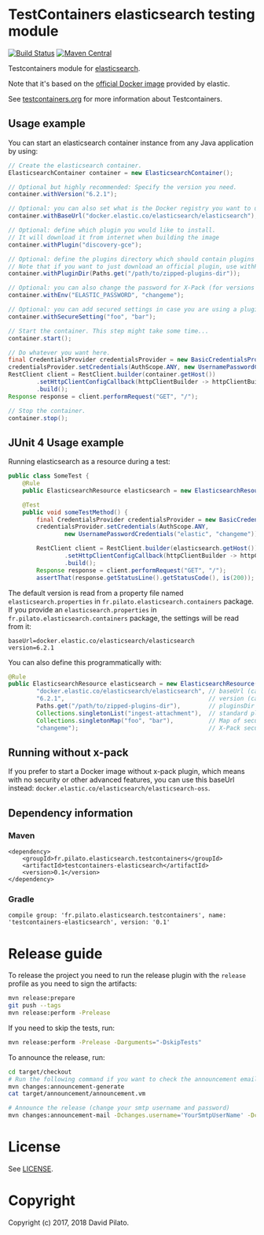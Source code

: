 # TestContainers elasticsearch testing module

[![Build Status](https://travis-ci.org/dadoonet/testcontainers-java-module-elasticsearch.svg?branch=master)](https://travis-ci.org/dadoonet/testcontainers-java-module-elasticsearch)
[![Maven Central](https://maven-badges.herokuapp.com/maven-central/fr.pilato.elasticsearch.testcontainers/testcontainers-elasticsearch/badge.svg?style=flat-square)](https://maven-badges.herokuapp.com/maven-central/fr.pilato.elasticsearch.testcontainers/testcontainers-elasticsearch/)

Testcontainers module for [elasticsearch](https://www.elastic.co/products/elasticsearch).

Note that it's based on the [official Docker image](https://www.elastic.co/guide/en/elasticsearch/reference/6.2/docker.html) provided by elastic.

See [testcontainers.org](https://www.testcontainers.org) for more information about Testcontainers.

## Usage example

You can start an elasticsearch container instance from any Java application by using:

```java
// Create the elasticsearch container.
ElasticsearchContainer container = new ElasticsearchContainer();

// Optional but highly recommended: Specify the version you need.
container.withVersion("6.2.1");

// Optional: you can also set what is the Docker registry you want to use with.
container.withBaseUrl("docker.elastic.co/elasticsearch/elasticsearch");

// Optional: define which plugin you would like to install.
// It will download it from internet when building the image
container.withPlugin("discovery-gce");

// Optional: define the plugins directory which should contain plugins ZIP files you want to install.
// Note that if you want to just download an official plugin, use withPlugin(String) instead.
container.withPluginDir(Paths.get("/path/to/zipped-plugins-dir"));

// Optional: you can also change the password for X-Pack (for versions >= 6.1).
container.withEnv("ELASTIC_PASSWORD", "changeme");

// Optional: you can add secured settings in case you are using a plugin which requires it.
container.withSecureSetting("foo", "bar");

// Start the container. This step might take some time...
container.start();

// Do whatever you want here.
final CredentialsProvider credentialsProvider = new BasicCredentialsProvider();
credentialsProvider.setCredentials(AuthScope.ANY, new UsernamePasswordCredentials("elastic", "changeme"));
RestClient client = RestClient.builder(container.getHost())
        .setHttpClientConfigCallback(httpClientBuilder -> httpClientBuilder.setDefaultCredentialsProvider(credentialsProvider))
        .build();
Response response = client.performRequest("GET", "/");

// Stop the container.
container.stop();
```

## JUnit 4 Usage example

Running elasticsearch as a resource during a test:

```java
public class SomeTest {
    @Rule
    public ElasticsearchResource elasticsearch = new ElasticsearchResource();

    @Test
    public void someTestMethod() {
        final CredentialsProvider credentialsProvider = new BasicCredentialsProvider();
        credentialsProvider.setCredentials(AuthScope.ANY,
                new UsernamePasswordCredentials("elastic", "changeme"));

        RestClient client = RestClient.builder(elasticsearch.getHost())
                .setHttpClientConfigCallback(httpClientBuilder -> httpClientBuilder.setDefaultCredentialsProvider(credentialsProvider))
                .build();
        Response response = client.performRequest("GET", "/");
        assertThat(response.getStatusLine().getStatusCode(), is(200));
```

The default version is read from a property file named `elasticsearch.properties` in `fr.pilato.elasticsearch.containers` package.
If you provide an `elasticsearch.properties` in `fr.pilato.elasticsearch.containers` package,
the settings will be read from it:

```properties
baseUrl=docker.elastic.co/elasticsearch/elasticsearch
version=6.2.1
```

You can also define this programmatically with:

```java
@Rule
public ElasticsearchResource elasticsearch = new ElasticsearchResource(
        "docker.elastic.co/elasticsearch/elasticsearch", // baseUrl (can be null)
        "6.2.1",                                         // version (can be null)
        Paths.get("/path/to/zipped-plugins-dir"),        // pluginsDir (can be null)
        Collections.singletonList("ingest-attachment"),  // standard plugins (can be empty)
        Collections.singletonMap("foo", "bar"),          // Map of secured settings (can be empty)
        "changeme");                                     // X-Pack security password to set (can be null)
```

## Running without x-pack

If you prefer to start a Docker image without x-pack plugin, which means with no security or
other advanced features, you can use this baseUrl instead: `docker.elastic.co/elasticsearch/elasticsearch-oss`.

## Dependency information

### Maven

```
<dependency>
    <groupId>fr.pilato.elasticsearch.testcontainers</groupId>
    <artifactId>testcontainers-elasticsearch</artifactId>
    <version>0.1</version>
</dependency>
```

### Gradle

```
compile group: 'fr.pilato.elasticsearch.testcontainers', name: 'testcontainers-elasticsearch', version: '0.1'
```


# Release guide

To release the project you need to run the release plugin with the `release` profile as you need to sign the artifacts:

```sh
mvn release:prepare
git push --tags
mvn release:perform -Prelease
```

If you need to skip the tests, run:

```sh
mvn release:perform -Prelease -Darguments="-DskipTests"
```

To announce the release, run:

```sh
cd target/checkout
# Run the following command if you want to check the announcement email
mvn changes:announcement-generate
cat target/announcement/announcement.vm

# Announce the release (change your smtp username and password)
mvn changes:announcement-mail -Dchanges.username='YourSmtpUserName' -Dchanges.password='YourSmtpUserPassword'
```

# License

See [LICENSE](LICENSE).

# Copyright

Copyright (c) 2017, 2018 David Pilato.

